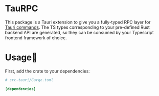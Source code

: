 # TauRPC

This package is a Tauri extension to give you a fully-typed RPC layer for [Tauri commands](https://tauri.app/v1/guides/features/command/). 
The TS types corresponding to your pre-defined Rust backend API are generated, so they can be consumed by your Typescript frontend framework of choice.

# Usage🔧

First, add the crate to your dependencies:
```toml
# src-tauri/Cargo.toml

[dependencies]
```
